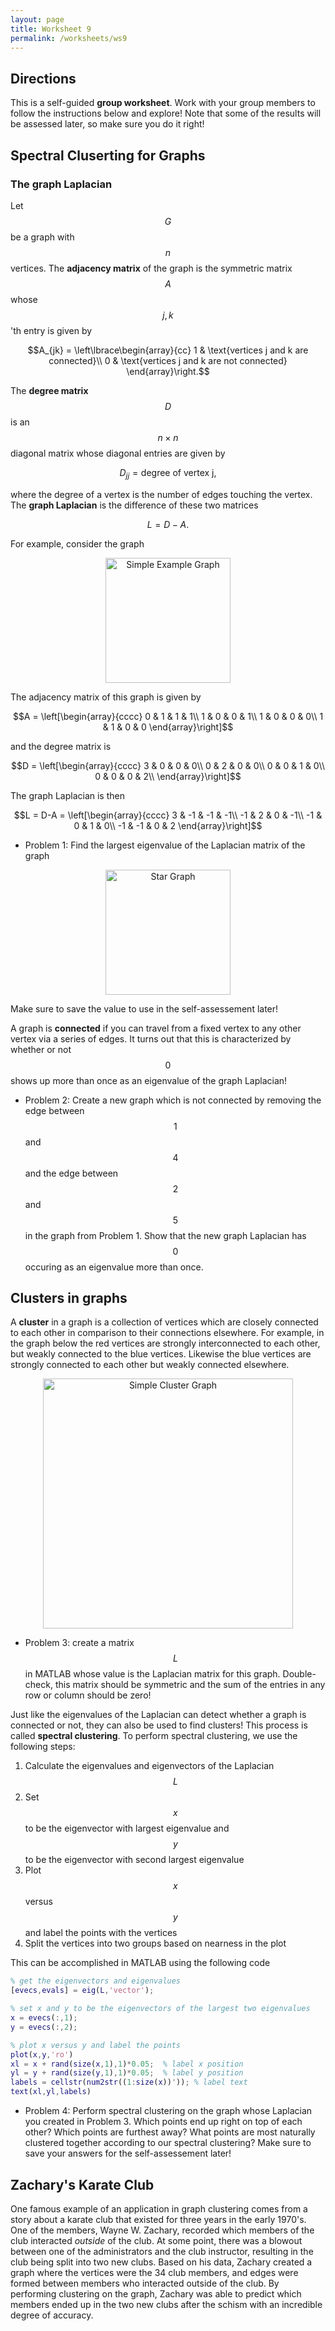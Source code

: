 ```yaml
---
layout: page
title: Worksheet 9
permalink: /worksheets/ws9
---
```


## Directions

This is a self-guided **group worksheet**.  Work with your group members to follow the instructions below and explore!  Note that some of the results will be assessed later, so make sure you do it right!

## Spectral Cluserting for Graphs

### The graph Laplacian

Let $$G$$ be a graph with $$n$$ vertices.
The **adjacency matrix** of the graph is the symmetric matrix $$A$$ whose $$j,k$$'th entry is given by

$$A_{jk} = \left\lbrace\begin{array}{cc}
1 & \text{vertices j and k are connected}\\
0 & \text{vertices j and k are not connected}
\end{array}\right.$$

The **degree matrix** $$D$$ is an $$n\times n$$ diagonal matrix whose diagonal entries are given by

$$D_{jj} = \text{degree of vertex j},$$

where the degree of a vertex is the number of edges touching the vertex.
The **graph Laplacian** is the difference of these two matrices

$$L = D-A.$$

For example, consider the graph

<center>
<img src="ws9/graph1.png" alt="Simple Example Graph" width="200">
</center>

The adjacency matrix of this graph is given by

$$A = \left[\begin{array}{cccc}
0 & 1 & 1 & 1\\
1 & 0 & 0 & 1\\
1 & 0 & 0 & 0\\
1 & 1 & 0 & 0
\end{array}\right]$$

and the degree matrix is

$$D = \left[\begin{array}{cccc}
3 & 0 & 0 & 0\\
0 & 2 & 0 & 0\\
0 & 0 & 1 & 0\\
0 & 0 & 0 & 2\\
\end{array}\right]$$

The graph Laplacian is then

$$L = D-A = \left[\begin{array}{cccc}
3  & -1 & -1 & -1\\
-1 &  2 &  0 & -1\\
-1 &  0 &  1 &  0\\
-1 & -1 &  0 &  2
\end{array}\right]$$

* Problem 1: Find the largest eigenvalue of the Laplacian matrix of the graph

<center>
<img src="ws9/graph2.png" alt="Star Graph" width="200">
</center>

Make sure to save the value to use in the self-assessement later!

A graph is **connected** if you can travel from a fixed vertex to any other vertex via a series of edges.  It turns out that this is characterized by whether or not $$0$$ shows up more than once as an eigenvalue of the graph Laplacian!

* Problem 2: Create a new graph which is not connected by removing the edge between $$1$$ and $$4$$ and the edge between $$2$$ and $$5$$ in the graph from Problem 1.  Show that the new graph Laplacian has $$0$$ occuring as an eigenvalue more than once.

## Clusters in graphs

A **cluster** in a graph is a collection of vertices which are closely connected to each other in comparison to their connections elsewhere.
For example, in the graph below the red vertices are strongly interconnected to each other, but weakly connected to the blue vertices.  Likewise the blue vertices are strongly connected to each other but weakly connected elsewhere.

<center>
<img src="ws9/graph3.png" alt="Simple Cluster Graph" width="400">
</center>

* Problem 3: create a matrix $$L$$ in MATLAB whose value is the Laplacian matrix for this graph.  Double-check, this matrix should be symmetric and the sum of the entries in any row or column should be zero!

Just like the eigenvalues of the Laplacian can detect whether a graph is connected or not, they can also be used to find clusters!  This process is called **spectral clustering**.  To perform spectral clustering, we use the following steps:

1. Calculate the eigenvalues and eigenvectors of the Laplacian $$L$$
2. Set $$x$$ to be the eigenvector with largest eigenvalue and $$y$$ to be the eigenvector with second largest eigenvalue
3. Plot $$x$$ versus $$y$$ and label the points with the vertices
4. Split the vertices into two groups based on nearness in the plot

This can be accomplished in MATLAB using the following code

```MATLAB
% get the eigenvectors and eigenvalues
[evecs,evals] = eig(L,'vector');

% set x and y to be the eigenvectors of the largest two eigenvalues
x = evecs(:,1);
y = evecs(:,2);

% plot x versus y and label the points
plot(x,y,'ro')
xl = x + rand(size(x,1),1)*0.05;  % label x position
yl = y + rand(size(y,1),1)*0.05;  % label y position 
labels = cellstr(num2str((1:size(x))')); % label text
text(xl,yl,labels)
```

* Problem 4:  Perform spectral clustering on the graph whose Laplacian you created in Problem 3.  Which points end up right on top of each other?  Which points are furthest away?  What points are most naturally clustered together according to our spectral clustering?
Make sure to save your answers for the self-assessement later!

## Zachary's Karate Club

One famous example of an application in graph clustering comes from a story about a karate club that existed for three years in the early 1970's.  One of the members, Wayne W. Zachary, recorded which members of the club interacted *outside* of the club.  At some point, there was a blowout between one of the administrators and the club instructor, resulting in the club being split into two new clubs.  Based on his data, Zachary created a graph where the vertices were the 34 club members, and edges were formed between members who interacted outside of the club.  By performing clustering on the graph, Zachary was able to predict which members ended up in the two new clubs after the schism with an incredible degree of accuracy.





